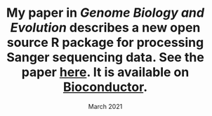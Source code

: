 ---
title: "My paper in <i>Genome Biology and Evolution</i> describes a new open source R package for processing Sanger sequencing data. See the paper <a href='https://doi.org/10.1093/gbe/evab028' target='_blank'>here</a>. It is available on <a href='https://bioconductor.org/packages/release/bioc/html/sangeranalyseR.html' target='_blank'>Bioconductor</a>."
collection: news
type: "news"
date: "March 2021"
location: "Taipei, Taiwan"
---